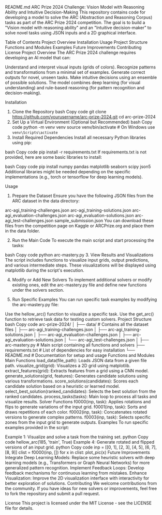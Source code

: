 README.md
ARC Prize 2024 Challenge: Vision Model with Reasoning Ability and Intuitive Decision-Making
This repository contains code for developing a model to solve the ARC (Abstraction and Reasoning Corpus) tasks as part of the ARC Prize 2024 competition. The goal is to build a "Vision model with reasoning ability" and an "Intuitive decision-maker" to solve novel tasks using JSON inputs and a 2D graphical interface.

Table of Contents
Project Overview
Installation
Usage
Project Structure
Functions and Modules
Examples
Future Improvements
Contributing
License
Project Overview
The ARC Prize 2024 challenge requires developing an AI model that can:

Understand and interpret visual inputs (grids of colors).
Recognize patterns and transformations from a minimal set of examples.
Generate correct outputs for novel, unseen tasks.
Make intuitive decisions using an ensemble of possible solutions.
The model combines deep learning (for visual understanding) and rule-based reasoning (for pattern recognition and decision-making).

Installation
1. Clone the Repository
bash
Copy code
git clone https://github.com/yourusername/arc-prize-2024.git
cd arc-prize-2024
2. Set Up a Virtual Environment (Optional but Recommended)
bash
Copy code
python -m venv venv
source venv/bin/activate  # On Windows use `venv\Scripts\activate`
3. Install Required Dependencies
Install all necessary Python libraries using pip:

bash
Copy code
pip install -r requirements.txt
If requirements.txt is not provided, here are some basic libraries to install:

bash
Copy code
pip install numpy pandas matplotlib seaborn scipy json5
Additional libraries might be needed depending on the specific implementations (e.g., torch or tensorflow for deep learning models).

Usage
1. Prepare the Dataset
Ensure you have the following JSON files from the ARC dataset in the data directory:

arc-agi_training-challenges.json
arc-agi_training-solutions.json
arc-agi_evaluation-challenges.json
arc-agi_evaluation-solutions.json
arc-agi_test-challenges.json
sample_submission.json
You can download these files from the competition page on Kaggle or ARCPrize.org and place them in the data folder.

2. Run the Main Code
To execute the main script and start processing the tasks:

bash
Copy code
python arc-mastery.py
3. View Results and Visualizations
The script includes functions to visualize input grids, output predictions, and various intermediate steps. These visualizations will be displayed using matplotlib during the script's execution.

4. Modify or Add New Solvers
To implement additional solvers or modify existing ones, edit the arc-mastery.py file and define new functions under the solvers section.

5. Run Specific Examples
You can run specific task examples by modifying the arc-mastery.py file:

Use the hellow_arc() function to visualize a specific task.
Use the get_arc() function to retrieve task data for testing custom solvers.
Project Structure
bash
Copy code
arc-prize-2024/
│
├── data/                                  # Contains all the dataset files
│   ├── arc-agi_training-challenges.json
│   ├── arc-agi_training-solutions.json
│   ├── arc-agi_evaluation-challenges.json
│   ├── arc-agi_evaluation-solutions.json
│   └── arc-agi_test-challenges.json
│
├── arc-mastery.py                          # Main script containing all functions and solvers
├── requirements.txt                        # List of dependencies for easy installation
└── README.md                               # Documentation for setup and usage
Functions and Modules
Main Functions
load_data(file_path): Loads JSON data from a given file path.
visualize_grid(grid): Visualizes a 2D grid using matplotlib.
extract_features(grid): Extracts features from a grid using a CNN model.
generate_solutions(grid, features): Generates candidate solutions using various transformations.
score_solutions(candidates): Scores each candidate solution based on a heuristic or learned model.
select_best_solution(ranked_candidates): Selects the best solution from the ranked candidates.
process_tasks(tasks): Main loop to process all tasks and visualize results.
Solver Functions
f0000(inp, task): Applies rotations and flips to generate variations of the input grid.
f0001(inp, task): Sorts and draws repetitions of each color.
f0002(inp, task): Concatenates rotated versions to generate complex patterns.
f0003(inp, task): Selects specific zones from the input grid to generate outputs.
Examples
To run specific examples provided in the script:

Example 1: Visualize and solve a task from the training set.
python
Copy code
hellow_arc(185, 'train', True)
Example 4: Generate rotated and flipped versions of an input grid.
python
Copy code
inp = [[0, 1], [2, 3], [4, 5], [6, 7], [8, 9]]
clist = f0000(inp, [])
for x in clist:
    plot_pic(x)
Future Improvements
Integrate Deep Learning Models: Replace some heuristic solvers with deep learning models (e.g., Transformers or Graph Neural Networks) for more generalized pattern recognition.
Implement Feedback Loops: Develop feedback mechanisms for continuous learning from mistakes.
Enhance Visualization: Improve the 2D visualization interface with interactivity for better exploration of solutions.
Contributing
We welcome contributions from the community. If you have ideas for new solvers or improvements, feel free to fork the repository and submit a pull request.

License
This project is licensed under the MIT License - see the LICENSE file for details.

